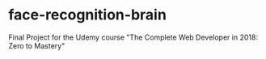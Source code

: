 # face-recognition-brain
Final Project for the Udemy course "The Complete Web Developer in 2018: Zero to Mastery"
